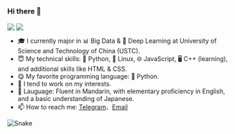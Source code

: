 ### Hi there 👋

  <img align="center" src="https://github-readme-stats.vercel.app/api?username=windshadow233&include_all_commits=true&count_private=true&show_icons=true&theme=tokyonight" />
  <img align="center" src="https://github-readme-stats.vercel.app/api/top-langs/?username=windshadow233&layout=compact&theme=tokyonight" />

- 🎓 I currently major in 📊 Big Data & 🤖 Deep Learning at University of Science and Technology of China (USTC).
- 😇 My technical skills: 🐍 Python, 🐧 Linux, 🌐 JavaScript, 🖥️ C++ (learning), and additional skills like HTML & CSS.
- 😋 My favorite programming language: 🐍 Python.
- 🔭 I tend to work on my interests.
- 💬 Lauguage: Fluent in Mandarin, with elementary proficiency in English, and a basic understanding of Japanese.
- 📫 How to reach me: [Telegram](https://t.me/windshadow233)、[Email](mailto:fyz23333@gmail.com)

![Snake](https://raw.githubusercontent.com/windshadow233/windshadow233/output/github-contribution-grid-snake.svg)
